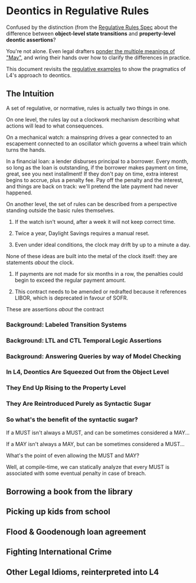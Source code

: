 # Deontics in Regulative Rules

Confused by the distinction (from the [Regulative Rules Spec](./regulative-spec.org) about the difference between **object-level
state transitions** and **property-level deontic assertions**?

You're not alone. Even legal drafters [ponder the multiple meanings of "May"](https://lawschoolpolicyreview.com/2025/02/05/issues-with-the-use-and-coding-of-may-in-commonwealth-legislation-a-legislative-drafters-perspective/), and wring their hands over how to clarify the differences in practice.

This document revisits the [regulative examples](./regulative-examples.md) to show the pragmatics of L4's approach to deontics.

## The Intuition

A set of regulative, or normative, rules is actually two things in
one.

On one level, the rules lay out a clockwork mechanism describing what
actions will lead to what consequences.

On a mechanical watch: a mainspring drives a gear connected to an
escapement connected to an oscillator which governs a wheel train
which turns the hands.

In a financial loan: a lender disburses principal to a borrower. Every
month, so long as the loan is outstanding, if the borrower makes
payment on time, great, see you next installment! If they don't pay on
time, extra interest begins to accrue, plus a penalty fee. Pay off the
penalty and the interest, and things are back on track: we'll pretend
the late payment had never happened.

On another level, the set of rules can be described from a perspective
standing outside the basic rules themselves.

1. If the watch isn't wound, after a week it will not keep correct time.

2. Twice a year, Daylight Savings requires a manual reset.

3. Even under ideal conditions, the clock may drift by up to a minute
a day.

None of these ideas are built into the metal of the clock itself: they
are statements *about* the clock.

1. If payments are not made for six months in a row, the penalties
could begin to exceed the regular payment amount.

2. This contract needs to be amended or redrafted because it
references LIBOR, which is deprecated in favour of SOFR.

These are assertions *about* the contract

### Background: Labeled Transition Systems

### Background: LTL and CTL Temporal Logic Assertions

### Background: Answering Queries by way of Model Checking



### In L4, Deontics Are Squeezed Out from the Object Level

### They End Up Rising to the Property Level

### They Are Reintroduced Purely as Syntactic Sugar

### So what's the benefit of the syntactic sugar?

If a MUST isn't always a MUST, and can be sometimes considered a MAY...

If a MAY isn't always a MAY, but can be sometimes considered a MUST...

What's the point of even allowing the MUST and MAY?

Well, at compile-time, we can statically analyze that every MUST is associated with some eventual penalty in case of breach.

## Borrowing a book from the library

## Picking up kids from school

## Flood & Goodenough loan agreement

## Fighting International Crime

## Other Legal Idioms, reinterpreted into L4



